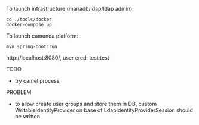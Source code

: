 To launch infrastructure (mariadb/ldap/ldap admin):
```
cd ./tools/docker
docker-compose up
```

To launch camunda platform:
```
mvn spring-boot:run
```
http://localhost:8080/, user cred: test:test



TODO

- try camel process

PROBLEM

- to allow create user groups and store them in DB, custom WritableIdentityProvider on base of LdapIdentityProviderSession should be written
